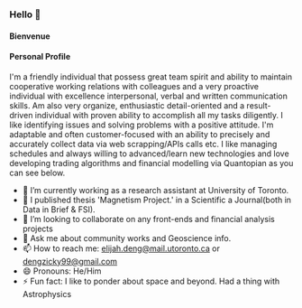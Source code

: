 ### Hello 👋

#### Bienvenue
#### Personal Profile
I'm a friendly individual that possess great team spirit and ability to maintain cooperative working relations with colleagues and a very proactive individual with excellence interpersonal, verbal and written communication skills. Am also very organize, enthusiastic detail-oriented and a result-driven individual with proven ability to accomplish all my tasks diligently.
I like identifying issues and solving problems with a positive attitude. I'm adaptable and often customer-focused with an ability to precisely and accurately collect data via web scrapping/APIs calls etc. I like managing schedules and always willing to advanced/learn new technologies and love developing trading algorithms and financial modelling via Quantopian as you can see below.

- 🔭 I’m currently working as a research assistant at University of Toronto.
- 🌱 I published thesis 'Magnetism Project.' in a Scientific a Journal(both in Data in Brief & FSI). 
- 👯 I’m looking to collaborate on any front-ends and financial analysis projects
- 💬 Ask me about community works and Geoscience info.
- 📫 How to reach me: elijah.deng@mail.utoronto.ca or dengzicky99@gmail.com
- 😄 Pronouns: He/Him
- ⚡ Fun fact: I like to ponder about space and beyond. Had a thing with Astrophysics
